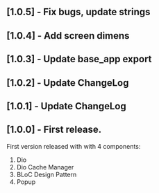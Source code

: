 ## [1.0.5] - Fix bugs, update strings

## [1.0.4] - Add screen dimens

## [1.0.3] - Update base_app export

## [1.0.2] - Update ChangeLog

## [1.0.1] - Update ChangeLog

## [1.0.0] - First release.

First version released with with 4 components:
1. Dio
2. Dio Cache Manager
3. BLoC Design Pattern
4. Popup